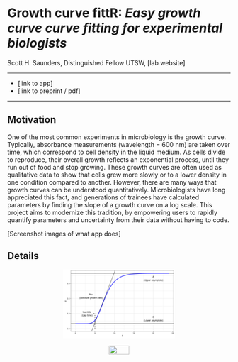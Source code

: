 Growth curve fittR: *Easy growth curve curve fitting for experimental
biologists*
================

Scott H. Saunders, Distinguished Fellow UTSW, \[lab website\]

-----

  - \[link to app\]
  - \[link to preprint / pdf\]

-----

## Motivation

One of the most common experiments in microbiology is the growth curve.
Typically, absorbance measurements (wavelength = 600 nm) are taken over
time, which correspond to cell density in the liquid medium. As cells
divide to reproduce, their overall growth reflects an exponential
process, until they run out of food and stop growing. These growth
curves are often used as qualitative data to show that cells grew more
slowly or to a lower density in one condition compared to another.
However, there are many ways that growth curves can be understood
quantitatively. Microbiologists have long appreciated this fact, and
generations of trainees have calculated parameters by finding the slope
of a growth curve on a log scale. This project aims to modernize this
tradition, by empowering users to rapidly quantify parameters and
uncertainty from their data without having to code.

\[Screenshot images of what app
does\]

## Details

<p align="center">

<img src="gomp_diagram.png" width=50% height=50%>

</p>

<p align="center">

<img src="https://render.githubusercontent.com/render/math?math=y=Aexp{\left(-exp{\left(\frac{\mu_A e}{A}(\lambda-t)+1\right)}\right)} +C" width=30% height=30%>

</p>
